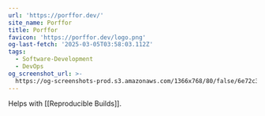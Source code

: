 ```yaml
---
url: 'https://porffor.dev/'
site_name: Porffor
title: Porffor
favicon: 'https://porffor.dev/logo.png'
og-last-fetch: '2025-03-05T03:58:03.112Z'
tags:
  - Software-Development
  - DevOps
og_screenshot_url: >-
  https://og-screenshots-prod.s3.amazonaws.com/1366x768/80/false/6e72c3d959b2de62eca1b9712d24dd4b1eb417270f70678c9f419bf640224bc0.jpeg
---
```

Helps with [[Reproducible Builds]]. 

